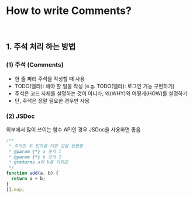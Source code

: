 # How to write Comments?

<br/>

## 1. 주석 처리 하는 방법

### (1) 주석 (Comments)

- 한 줄 짜리 주석을 작성할 때 사용
- TODO(엘라): 해야 할 일을 작성 (e.g. TODO(엘라): 로그인 기능 구현하기)
- 주석은 코드 자체를 설명하는 것이 아니라, 왜(WHY)와 어떻게(HOW)를 설명하기
- 단, 주석은 정말 필요한 경우만 사용

### (2) JSDoc

외부에서 많이 쓰이는 함수 API인 경우 JSDoc을 사용하면 좋음

```javascript
/**
 * 주어진 두 인자를 더한 값을 반환함
 * @param {*} a 숫자 1
 * @param {*} b 숫자 2
 * @returns a와 b를 더한값
 */
function add(a, b) {
  return a + b;
}
[].map;
```
